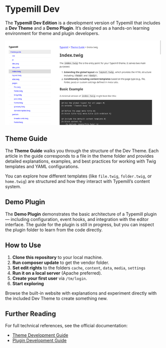 # Typemill Dev

The **Typemill Dev Edition** is a development version of Typemill that includes a **Dev Theme** and a **Demo Plugin**. It’s designed as a hands-on learning environment for theme and plugin developers.

![screenshot of the dev theme](/dev-theme-1.png)

## Theme Guide

The **Theme Guide** walks you through the structure of the Dev Theme. Each article in the guide corresponds to a file in the theme folder and provides detailed explanations, examples, and best practices for working with Twig templates and YAML configurations.

You can explore how different templates (like `file.twig`, `folder.twig`, or `home.twig`) are structured and how they interact with Typemill’s content system.

## Demo Plugin

The **Demo Plugin** demonstrates the basic architecture of a Typemill plugin — including configuration, event hooks, and integration with the editor interface. The guide for the plugin is still in progress, but you can inspect the plugin folder to learn from the code directly.

## How to Use

1. **Clone this repository** to your local machine.  
2. **Run composer update** to get the vendor folder.
3. **Set edit rights** to the folders `cache`, `content`, `data`, `media`, `settings`
3. **Run it on a local server** (Apache preferred).  
4. **Create your first user** via `/tm/login`.  
5. **Start exploring** 

Browse the built-in website with explanations and experiment directly with the included Dev Theme to create something new.

## Further Reading

For full technical references, see the official documentation:

- [Theme Development Guide](https://docs.typemill.net/theme-developers)  
- [Plugin Development Guide](https://docs.typemill.net/plugin-developers)

